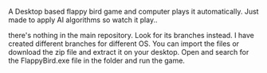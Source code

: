 A Desktop based flappy bird game and computer plays it automatically.
Just made to apply AI algorithms so watch it play..

there's nothing in the main repository. Look for its branches instead.
I have created different branches for different OS.
You can import the files or download the zip file and extract it on your desktop. 
Open and search for the FlappyBird.exe file in the folder and run the game.
